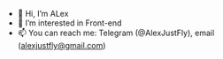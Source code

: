- 👋 Hi, I’m ALex 
- 👀 I’m interested in Front-end
- 📫 You can reach me: Telegram (@AlexJustFly), email (alexjustfly@gmail.com)

<!---
AlexJustFly/AlexJustFly is a ✨ special ✨ repository because its `README.md` (this file) appears on your GitHub profile.
You can click the Preview link to take a look at your changes.
--->
